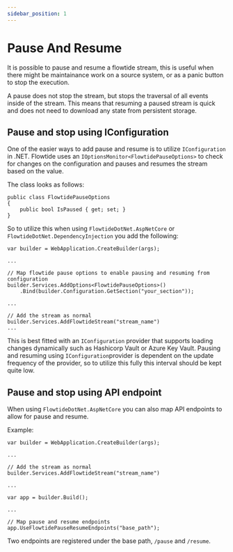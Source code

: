 ```yaml
---
sidebar_position: 1
---
```


# Pause And Resume

It is possible to pause and resume a flowtide stream, this is useful when there might be maintainance work on a source system, or as a panic button to stop
the execution.

A pause does not stop the stream, but stops the traversal of all events inside of the stream. This means that resuming a paused stream is quick and does
not need to download any state from persistent storage.

## Pause and stop using IConfiguration

One of the easier ways to add pause and resume is to utilize `IConfiguration` in .NET. Flowtide uses an `IOptionsMonitor<FlowtidePauseOptions>` to check
for changes on the configuration and pauses and resumes the stream based on the value.

The class looks as follows:

```
public class FlowtidePauseOptions
{
    public bool IsPaused { get; set; }
}
```

So to utilize this when using `FlowtideDotNet.AspNetCore` or `FlowtideDotNet.DependencyInjection` you add the following:

```
var builder = WebApplication.CreateBuilder(args);

...

// Map flowtide pause options to enable pausing and resuming from configuration
builder.Services.AddOptions<FlowtidePauseOptions>()
    .Bind(builder.Configuration.GetSection("your_section"));

...

// Add the stream as normal
builder.Services.AddFlowtideStream("stream_name")
...
```

This is best fitted with an `IConfiguration` provider that supports loading changes dynamically such as Hashicorp Vault or Azure Key Vault.
Pausing and resuming using `IConfiguration`provider is dependent on the update frequency of the provider, so to utilize this fully this interval should be
kept quite low. 

## Pause and stop using API endpoint

When using `FlowtideDotNet.AspNetCore` you can also map API endpoints to allow for pause and resume.

Example:

```
var builder = WebApplication.CreateBuilder(args);

...

// Add the stream as normal
builder.Services.AddFlowtideStream("stream_name")

...

var app = builder.Build();

...

// Map pause and resume endpoints
app.UseFlowtidePauseResumeEndpoints("base_path");
```

Two endpoints are registered under the base path, `/pause` and `/resume`.
